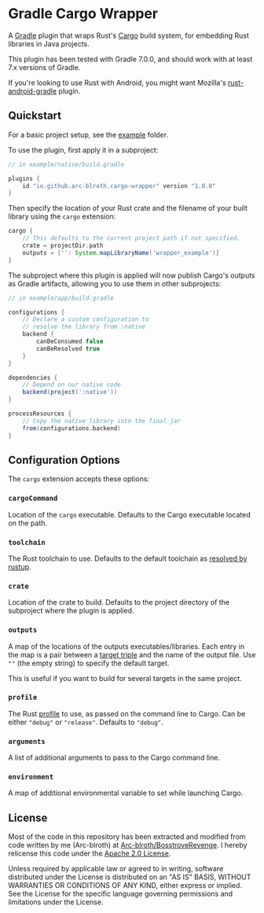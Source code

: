 # Gradle Cargo Wrapper

A [Gradle](https://www.gradle.org) plugin that wraps Rust's
[Cargo](https://doc.rust-lang.org/cargo/) build system,
for embedding Rust libraries in Java projects.

This plugin has been tested with Gradle 7.0.0, and should
work with at least 7.x versions of Gradle.

If you're looking to use Rust with Android, you might want Mozilla's
[rust-android-gradle](https://github.com/mozilla/rust-android-gradle)
plugin.

## Quickstart

For a basic project setup, see the [example](example) folder.

To use the plugin, first apply it in a subproject:
```groovy
// in example/native/build.gradle

plugins {
    id "io.github.arc-blroth.cargo-wrapper" version "1.0.0"
}
```

Then specify the location of your Rust crate and the filename
of your built library using the `cargo` extension:

```groovy
cargo {
    // This defaults to the current project path if not specified.
    crate = projectDir.path
    outputs = ['': System.mapLibraryName('wrapper_example')]
}
```

The subproject where this plugin is applied will now publish
Cargo's outputs as Gradle artifacts, allowing you to use them in
other subprojects:

```groovy
// in example/app/build.gradle

configurations {
    // Declare a custom configuration to
    // resolve the library from :native
    backend {
        canBeConsumed false
        canBeResolved true
    }
}

dependencies {
    // Depend on our native code
    backend(project(':native'))
}

processResources {
    // Copy the native library into the final jar
    from(configurations.backend)
}
```

## Configuration Options

The `cargo` extension accepts these options:

### `cargoCommand`

Location of the `cargo` executable. Defaults to the Cargo
executable located on the path.

### `toolchain`

The Rust toolchain to use. Defaults to the default toolchain as
[resolved by rustup](https://rust-lang.github.io/rustup/overrides.html).

### `crate`

Location of the crate to build. Defaults to
the project directory of the subproject where the plugin is applied.

### `outputs`

A map of the locations of the outputs executables/libraries.
Each entry in the map is a pair between a
[target triple](https://doc.rust-lang.org/nightly/rustc/platform-support.html)
and the name of the output file. Use `""` (the empty string)
to specify the default target.

This is useful if you want to build for several targets in
the same project.

### `profile`

The Rust [profile](https://doc.rust-lang.org/cargo/reference/profiles.html)
to use, as passed on the command line to Cargo. Can be either
`"debug"` or `"release"`. Defaults to `"debug"`.

### `arguments`

A list of additional arguments to pass to the Cargo command line.

### `environment`

A map of additional environmental variable to set while launching
Cargo.

## License

Most of the code in this repository has been extracted and modified
from code written by me (Arc-blroth) at
[Arc-blroth/BosstroveRevenge](https://github.com/Arc-blroth/BosstroveRevenge).
I hereby relicense this code under the
[Apache 2.0 License](LICENSE).

Unless required by applicable law or agreed to in writing, software
distributed under the License is distributed on an "AS IS" BASIS,
WITHOUT WARRANTIES OR CONDITIONS OF ANY KIND, either express or implied.
See the License for the specific language governing permissions and
limitations under the License.
